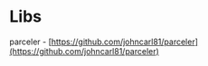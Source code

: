 # Libs

parceler - [https://github.com/johncarl81/parceler](https://github.com/johncarl81/parceler)


